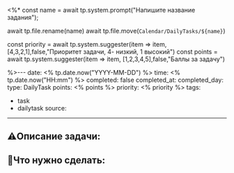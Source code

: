<%*
const name = await tp.system.prompt("Напишите название задания");

await tp.file.rename(name)
await tp.file.move(`Calendar/DailyTasks/${name}`)

const priority = await tp.system.suggester(item => item, [4,3,2,1],false,"Приоритет задачи, 4- низкий, 1 высокий")
const points = await tp.system.suggester(item => item, [1,2,3,4,5],false,"Баллы за задачу")

%>---
date: <% tp.date.now("YYYY-MM-DD") %>
time: <% tp.date.now("HH:mm") %>
completed: false
completed_at: 
completed_day: 
type: DailyTask
points: <% points %>
priority: <% priority %>
tags: 
 - task
 - dailytask
source: 
---

## ⚠️Описание задачи:



## 📝Что нужно сделать:
